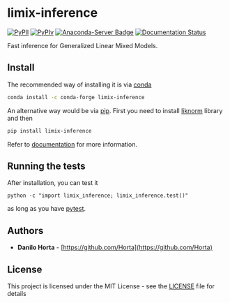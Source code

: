 # limix-inference

[![PyPIl](https://img.shields.io/pypi/l/limix-inference.svg?style=flat-square)](https://pypi.python.org/pypi/limix-inference/)
[![PyPIv](https://img.shields.io/pypi/v/limix-inference.svg?style=flat-square)](https://pypi.python.org/pypi/limix-inference/)
[![Anaconda-Server Badge](https://anaconda.org/conda-forge/limix-inference/badges/version.svg)](https://anaconda.org/conda-forge/limix-inference)
[![Documentation Status](https://readthedocs.org/projects/limix-inference/badge/?style=flat-square&version=latest)](https://limix-inference.readthedocs.io/en/latest/)


Fast inference for Generalized Linear Mixed Models.

## Install

The recommended way of installing it is via
[conda](http://conda.pydata.org/docs/index.html)
```bash
conda install -c conda-forge limix-inference
```

An alternative way would be via [pip](https://pypi.python.org/pypi/pip).
First you need to install [liknorm](http://liknorm.readthedocs.io/en/latest/)
library and then
```bash
pip install limix-inference
```

Refer to [documentation](http://limix-inference.readthedocs.io/en/latest/)
for more information.

## Running the tests

After installation, you can test it
```
python -c "import limix_inference; limix_inference.test()"
```
as long as you have [pytest](http://docs.pytest.org/en/latest/).

## Authors

* **Danilo Horta** - [https://github.com/Horta](https://github.com/Horta)

## License

This project is licensed under the MIT License - see the
[LICENSE](LICENSE) file for details
